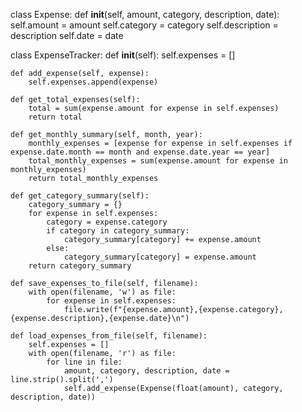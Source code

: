 class Expense:
    def __init__(self, amount, category, description, date):
        self.amount = amount
        self.category = category
        self.description = description
        self.date = date

class ExpenseTracker:
    def __init__(self):
        self.expenses = []

    def add_expense(self, expense):
        self.expenses.append(expense)

    def get_total_expenses(self):
        total = sum(expense.amount for expense in self.expenses)
        return total

    def get_monthly_summary(self, month, year):
        monthly_expenses = [expense for expense in self.expenses if expense.date.month == month and expense.date.year == year]
        total_monthly_expenses = sum(expense.amount for expense in monthly_expenses)
        return total_monthly_expenses

    def get_category_summary(self):
        category_summary = {}
        for expense in self.expenses:
            category = expense.category
            if category in category_summary:
                category_summary[category] += expense.amount
            else:
                category_summary[category] = expense.amount
        return category_summary

    def save_expenses_to_file(self, filename):
        with open(filename, 'w') as file:
            for expense in self.expenses:
                file.write(f"{expense.amount},{expense.category},{expense.description},{expense.date}\n")

    def load_expenses_from_file(self, filename):
        self.expenses = []
        with open(filename, 'r') as file:
            for line in file:
                amount, category, description, date = line.strip().split(',')
                self.add_expense(Expense(float(amount), category, description, date))
